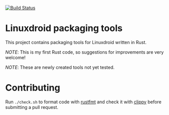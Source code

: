 [![Build Status](https://travis-ci.org/linuxdroid/linuxdroid-packaging.svg?branch=master)](https://travis-ci.org/linuxdroid/linuxdroid-packaging)

# Linuxdroid packaging tools
This project contains packaging tools for Linuxdroid written in Rust.

*NOTE*: This is my first Rust code, so suggestions for improvements are very welcome!

*NOTE*: These are newly created tools not yet tested.

# Contributing
Run `./check.sh` to format code with [rustfmt](https://github.com/rust-lang-nursery/rustfmt) and check it with [clippy](https://github.com/rust-lang-nursery/rust-clippy) before submitting a pull request.
